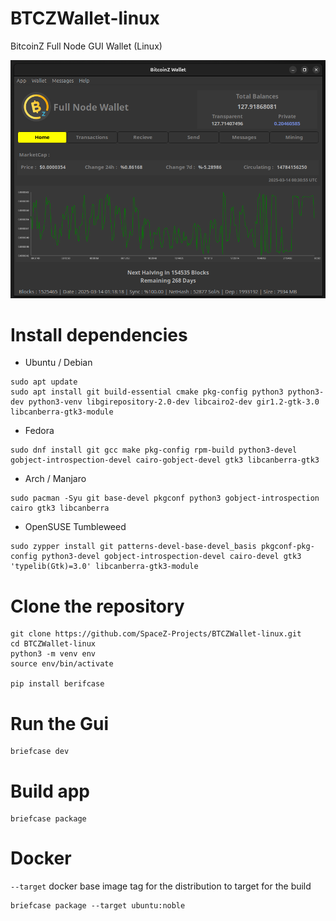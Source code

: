 # BTCZWallet-linux
BitcoinZ Full Node GUI Wallet (Linux)

<p align="center"><img src="https://github.com/SpaceZ-Projects/BTCZWallet-linux/blob/main/screenshots/home.png" </p>

# Install dependencies

- Ubuntu / Debian

```
sudo apt update
sudo apt install git build-essential cmake pkg-config python3 python3-dev python3-venv libgirepository-2.0-dev libcairo2-dev gir1.2-gtk-3.0 libcanberra-gtk3-module
```
- Fedora

```
sudo dnf install git gcc make pkg-config rpm-build python3-devel gobject-introspection-devel cairo-gobject-devel gtk3 libcanberra-gtk3
```
- Arch / Manjaro

```
sudo pacman -Syu git base-devel pkgconf python3 gobject-introspection cairo gtk3 libcanberra
```

- OpenSUSE Tumbleweed

```
sudo zypper install git patterns-devel-base-devel_basis pkgconf-pkg-config python3-devel gobject-introspection-devel cairo-devel gtk3 'typelib(Gtk)=3.0' libcanberra-gtk3-module
```

# Clone the repository

```
git clone https://github.com/SpaceZ-Projects/BTCZWallet-linux.git
cd BTCZWallet-linux
python3 -m venv env
source env/bin/activate

pip install berifcase
```

# Run the Gui

```
briefcase dev
```

# Build app

```
briefcase package
```

# Docker

`--target` docker base image tag for the distribution to target for the build

```
briefcase package --target ubuntu:noble
```

